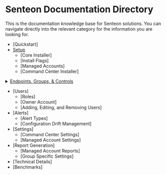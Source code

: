 # Senteon Documentation Directory
This is the documentation knowledge base for Senteon solutions. You can navigate directly into the relevant category for the information you are looking for. 


- [Quickstart]
- [Setup](installation.md)
  - [Core Installer]
  - [Install Flags]
  - [Managed Accounts]
  - [Command Center Installer]
<details>
  <summary><a href=EndpointConfiguration.md> Endpoints, Groups, & Controls</a></summary>
  <ul>
    <li><a href=EndpointConfiguration.md#controls>Controls</a>
      <ul>
        <li><a href=EndpointConfiguration.md#configuration-sets>Configuration Sets</a></li>
        <li><a href=EndpointConfiguration.md#control-information>Control Information</a></li>
        <li><a href=EndpointConfiguration.md#changing-configurations.md>Changing Configurations</a></li>
      </ul>
    </li>
    <li>[Endpoints](EndpointConfiguration.md#endpoints)</li>
    <li><a href=></a></li>
    <li><a href=></a></li>
    <li><a href=></a></li>
  </ul>
   
   
     [Endpoint Listing](EndpointConfigurations.md#endpoint-listing)
     [Endpoint Information](EndpointConfigurations.md#endpoint-information)
     [Modifying Endpoints](EndpointConfigurations.md#modifying-endpoints)
       [Changing Groups](EndpointConfigurations.md#changing-groups)
       [Changing Controls](EndpointConfigurations.md#changing-controls)
     [Endpoint States](EndpointConfigurations.md#endpoint-states)
   [Groups](EndpointConfiguration.md#groups)
     [Group Info](EndpointConfigurations.md#group-info)
     [Group Modification](EndpointConfigurations.md#group-modification)
       [Moving Endpoints](EndpointConfigurations.md#moving-endpoints)
       [Making Exception Groups](EndpointConfigurations.md#making-exception-groups)
       [Merging Exception Groups](EndpointConfigurations.md#merging-exception-groups)
       [Converting Exception Groups to Management](EndpointConfigurations.md#converting-exception-groups)
       [Individual Control Modification](EndpointConfigurations.md#individual-control-modification)
       [New Management Group Creation](EndpointConfigurations.md#new-management-group-creation)
   [Endpoint Setup](EndpointConfiguration.md#setup)
     [Evaluation](EndpointConfigurations.md#evaluation)
     [Finalization Wizard](EndpointConfigurations.md#finalization-wizard)
</details>

- [Users]
  - [Roles]
  - [Owner Account]
  - [Adding, Editing, and Removing Users]
- [Alerts]
  - [Alert Types]
  - [Configuration Drift Management]
- [Settings]
  - [Command Center Settings]
  - [Managed Account Settings]
- [Report Generation]
  - [Managed Account Reports]
  - [Group Specific Settings] 
- [Technical Details]
-   [Benchmarks]
